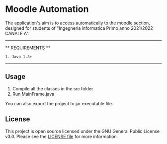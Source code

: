 # Moodle Automation

The application's aim is to access automatically to the moodle section, 
designed for students of "Ingegneria informatica Primo anno 2021/2022 CANALE A".

---
** REQUIREMENTS **

	1. Java 1.8+
	
---


## Usage 
1. Compile all the classes in the src folder
2. Run MainFrame.java

You can also export the project to jar executable file.


## License

This project is open source licensed under the GNU General Public License v3.0. Please see the [LICENSE file](LICENSE) for more information.